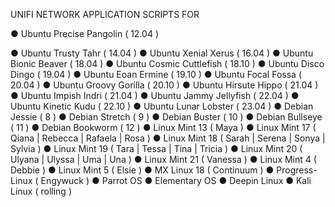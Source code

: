 UNIFI NETWORK APPLICATION SCRIPTS FOR

● Ubuntu Precise Pangolin ( 12.04 )

● Ubuntu Trusty Tahr ( 14.04 )
● Ubuntu Xenial Xerus ( 16.04 )
● Ubuntu Bionic Beaver ( 18.04 )
● Ubuntu Cosmic Cuttlefish ( 18.10 )
● Ubuntu Disco Dingo ( 19.04 )
● Ubuntu Eoan Ermine ( 19.10 )
● Ubuntu Focal Fossa ( 20.04 )
● Ubuntu Groovy Gorilla ( 20.10 )
● Ubuntu Hirsute Hippo ( 21.04 )
● Ubuntu Impish Indri ( 21.04 )
● Ubuntu Jammy Jellyfish ( 22.04 )
● Ubuntu Kinetic Kudu ( 22.10 )
● Ubuntu Lunar Lobster ( 23.04 )
● Debian Jessie ( 8 )
● Debian Stretch ( 9 )
● Debian Buster ( 10 )
● Debian Bullseye ( 11 )
● Debian Bookworm ( 12 )
● Linux Mint 13 ( Maya )
● Linux Mint 17 ( Qiana | Rebecca | Rafaela | Rosa )
● Linux Mint 18 ( Sarah | Serena | Sonya | Sylvia )
● Linux Mint 19 ( Tara | Tessa | Tina | Tricia )
● Linux Mint 20 ( Ulyana | Ulyssa | Uma | Una )
● Linux Mint 21 ( Vanessa )
● Linux Mint 4 ( Debbie )
● Linux Mint 5 ( Elsie )
● MX Linux 18 ( Continuum )
● Progress-Linux ( Engywuck )
● Parrot OS
● Elementary OS
● Deepin Linux
● Kali Linux ( rolling )
